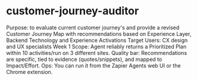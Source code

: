 # customer-journey-auditor
Purpose: to evaluate current customer journey's and provide a revised Customer Journey Map with recommendations based on Experience Layer, Backend Technology and Experience Activations
Target Users: CX design and UX specialists
Week 1 Scope: 
      Agent reliably returns a Prioritized Plan within 10 activities/run on 3 different sites.
      Quality bar: Recommendations are specific, tied to evidence (quotes/snippets), and mapped to Impact/Effort.
      Ops: You can run it from the Zapier Agents web UI or the Chrome extension.

